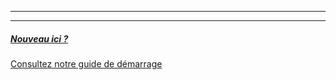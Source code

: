 ***

***

##### [Nouveau ici ?][1]

[Consultez notre guide de démarrage][1]

[1]: /docs/guide/

[1]: /docs/guide/
